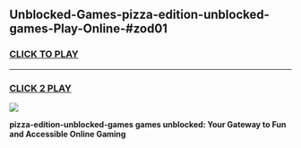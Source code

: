 
## Unblocked-Games-pizza-edition-unblocked-games-Play-Online-#zod01
<h3>
<a href="https://premium.freeplayer.one?title=pizza-edition-unblocked-games&ref=27F">CLICK TO PLAY</a></h3>
<hr>

<h3>
<a href="https://premium.freeplayer.one?title=pizza-edition-unblocked-games&ref=27F">CLICK 2 PLAY</a>
  
</h3>

<a href="https://premium.freeplayer.one?title=pizza-edition-unblocked-games&ref=27F"><img src="https://clearcache.store/games.png"></a>


**pizza-edition-unblocked-games games unblocked: Your Gateway to Fun and Accessible Online Gaming**
